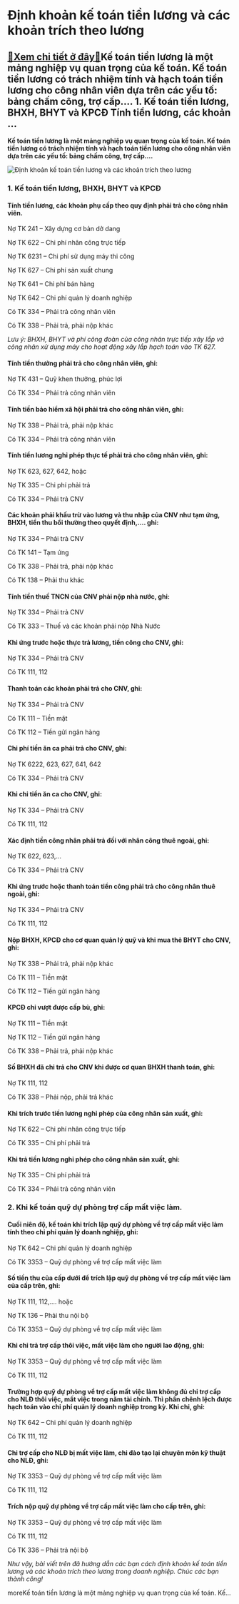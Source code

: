 Định khoản kế toán tiền lương và các khoản trích theo lương
===========================================================

[:gift:Xem chi tiết ở đây:gift:](https://hddtvn.com/dinh-khoan-ke-toan-tien-luong-va-cac-khoan-trich-theo-luong/)Kế toán tiền lương là một mảng nghiệp vụ quan trọng của kế toán. Kế toán tiền lương có trách nhiệm tính và hạch toán tiền lương cho công nhân viên dựa trên các yếu tố: bảng chấm công, trợ cấp…. 1. Kế toán tiền lương, BHXH, BHYT và KPCĐ Tính tiền lương, các khoản …
------------------------------------------------------------------------------------------------------------------------------------------------------------------------------------------------------------------------------------------------------------------------

**Kế toán tiền lương là một mảng nghiệp vụ quan trọng của kế toán. Kế toán tiền lương có trách nhiệm tính và hạch toán tiền lương cho công nhân viên dựa trên các yếu tố: bảng chấm công, trợ cấp….**


![Định khoản kế toán tiền lương và các khoản trích theo lương](https://hddtvn.com/wp-content/uploads/2021/01/expected-salary-at-08-31-2016.jpg)


### 1. Kế toán tiền lương, BHXH, BHYT và KPCĐ


#### Tính tiền lương, các khoản phụ cấp theo quy định phải trả cho công nhân viên.


Nợ TK 241 – Xây dựng cơ bản dở dang  

Nợ TK 622 – Chi phí nhân công trực tiếp  

Nợ TK 6231 – Chi phí sử dụng máy thi công  

Nợ TK 627 – Chi phí sản xuất chung  

Nợ TK 641 – Chi phí bán hàng  

Nợ TK 642 – Chi phí quản lý doanh nghiệp  

Có TK 334 – Phải trả công nhân viên  

Có TK 338 – Phải trả, phải nộp khác


*Lưu ý: BHXH, BHYT và phí công đoàn của công nhân trực tiếp xây lắp và công nhân xử dụng máy cho hoạt động xây lắp hạch toán vào TK 627.*


#### Tính tiền thưởng phải trả cho công nhân viên, ghi:


Nợ TK 431 – Quỹ khen thưởng, phúc lợi  

Có TK 334 – Phải trả công nhân viên


#### Tính tiền bảo hiểm xã hội phải trả cho công nhân viên, ghi:


Nợ TK 338 – Phải trả, phải nộp khác  

Có TK 334 – Phải trả công nhân viên


#### Tính tiền lương nghỉ phép thực tế phải trả cho công nhân viên, ghi:


Nợ TK 623, 627, 642, hoặc  

Nợ TK 335 – Chi phí phải trả  

Có TK 334 – Phải trả CNV


#### Các khoản phải khấu trừ vào lương và thu nhập của CNV như tạm ứng, BHXH, tiền thu bồi thường theo quyết định,…. ghi:


Nợ TK 334 – Phải trả CNV  

Có TK 141 – Tạm ứng  

Có TK 338 – Phải trả, phải nộp khác  

Có TK 138 – Phải thu khác


#### Tính tiền thuế TNCN của CNV phải nộp nhà nước, ghi:


Nợ TK 334 – Phải trả CNV  

Có TK 333 – Thuế và các khoản phải nộp Nhà Nước


#### Khi ứng trước hoặc thực trả lương, tiền công cho CNV, ghi:


Nợ TK 334 – Phải trả CNV  

Có TK 111, 112


#### Thanh toán các khoản phải trả cho CNV, ghi:


Nợ TK 334 – Phải trả CNV  

Có TK 111 – Tiền mặt  

Có TK 112 – Tiền gửi ngân hàng


#### Chi phí tiền ăn ca phải trả cho CNV, ghi:


Nợ TK 6222, 623, 627, 641, 642  

Có TK 334 – Phải trả CNV


#### Khi chi tiền ăn ca cho CNV, ghi:


Nợ TK 334 – Phải trả CNV  

Có TK 111, 112


#### Xác định tiền công nhân phải trả đối với nhân công thuê ngoài, ghi:


Nợ TK 622, 623,…  

Có TK 334 – Phải trả CNV


#### Khi ứng trước hoặc thanh toán tiền công phải trả cho công nhân thuê ngoài, ghi:


Nợ TK 334 – Phải trả CNV  

Có TK 111, 112


#### Nộp BHXH, KPCĐ cho cơ quan quản lý quỹ và khi mua thẻ BHYT cho CNV, ghi:


Nợ TK 338 – Phải trả, phải nộp khác  

Có TK 111 – Tiền mặt  

Có TK 112 – Tiền gửi ngân hàng


#### KPCĐ chi vượt được cấp bù, ghi:


Nợ TK 111 – Tiền mặt  

Nợ TK 112 – Tiền gửi ngân hàng  

Có TK 338 – Phải trả, phải nộp khác


#### Số BHXH đã chi trả cho CNV khi được cơ quan BHXH thanh toán, ghi:


Nợ TK 111, 112  

Có TK 338 – Phải nộp, phải trả khác


#### Khi trích trước tiền lương nghỉ phép của công nhân sản xuất, ghi:


Nợ TK 622 – Chi phí nhân công trực tiếp  

Có TK 335 – Chi phí phải trả


#### Khi trả tiền lương nghỉ phép cho công nhân sản xuất, ghi:


Nợ TK 335 – Chi phí phải trả  

Có TK 334 – Phải trả công nhân viên


### 2. Khi kế toán quỹ dự phòng trợ cấp mất việc làm.


#### Cuối niên độ, kế toán khi trích lập quỹ dự phòng về trợ cấp mất việc làm tính theo chi phí quản lý doanh nghiệp, ghi:


Nợ TK 642 – Chi phí quản lý doanh nghiệp  

Có TK 3353 – Quỹ dự phòng về trợ cấp mất việc làm


#### Số tiền thu của cấp dưới để trích lập quỹ dự phòng về trợ cấp mất việc làm của cấp trên, ghi:


Nợ TK 111, 112,…. hoặc  

Nợ TK 136 – Phải thu nội bộ  

Có TK 3353 – Quỹ dự phòng về trợ cấp mất việc làm


#### Khi chi trả trợ cấp thôi việc, mất việc làm cho người lao động, ghi:


Nợ TK 3353 – Quỹ dự phòng về trợ cấp mất việc làm  

Có TK 111, 112


#### Trường hợp quỹ dự phòng về trợ cấp mất việc làm không đủ chi trợ cấp cho NLĐ thôi việc, mất việc trong năm tài chính. Thì phần chênh lệch được hạch toán vào chi phí quản lý doanh nghiệp trong kỳ. Khi chi, ghi:


Nợ TK 642 – Chi phí quản lý doanh nghiệp  

Có TK 111, 112


#### Chi trợ cấp cho NLĐ bị mất việc làm, chi đào tạo lại chuyên môn kỹ thuật cho NLĐ, ghi:


Nợ TK 3353 – Quỹ dự phòng về trợ cấp mất việc làm  

Có TK 111, 112


#### Trích nộp quỹ dự phòng về trợ cấp mất việc làm cho cấp trên, ghi:


Nợ TK 3353 – Quỹ dự phòng về trợ cấp mất việc làm  

Có TK 111, 112  

Có TK 336 – Phải trả nội bộ


*Như vậy, bài viết trên đã hướng dẫn các bạn cách định khoản kế toán tiền lương và các khoản trích theo lương trong doanh nghiệp. Chúc các bạn thành công!*


moreKế toán tiền lương là một mảng nghiệp vụ quan trọng của kế toán. Kế…

